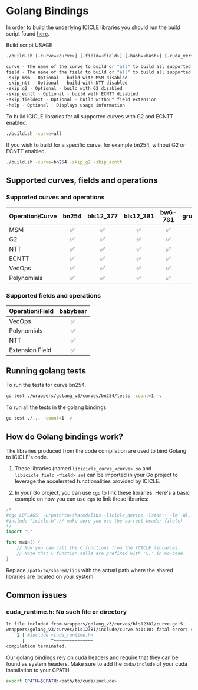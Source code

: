# Golang Bindings

In order to build the underlying ICICLE libraries you should run the build script found [here](./build.sh).

Build script USAGE

```sh
./build.sh [-curve=<curve>] [-field=<field>] [-hash=<hash>] [-cuda_version=<version>] [-skip_msm] [-skip_ntt] [-skip_g2] [-skip_ecntt] [-skip_fieldext]

curve - The name of the curve to build or "all" to build all supported curves
field - The name of the field to build or "all" to build all supported fields
-skip_msm - Optional - build with MSM disabled
-skip_ntt - Optional - build with NTT disabled
-skip_g2 - Optional - build with G2 disabled 
-skip_ecntt - Optional - build with ECNTT disabled
-skip_fieldext - Optional - build without field extension
-help - Optional - Displays usage information
```

To build ICICLE libraries for all supported curves with G2 and ECNTT enabled.

```sh
./build.sh -curve=all
```

If you wish to build for a specific curve, for example bn254, without G2 or ECNTT enabled.

```sh
./build.sh -curve=bn254 -skip_g2 -skip_ecntt
```

## Supported curves, fields and operations

### Supported curves and operations

| Operation\Curve | bn254 | bls12_377 | bls12_381 | bw6-761 | grumpkin |
| --- | :---: | :---: | :---: | :---: | :---: |
| MSM | ✅ | ✅ | ✅ | ✅ | ✅ |
| G2  | ✅ | ✅ | ✅ | ✅ | ❌ |
| NTT | ✅ | ✅ | ✅ | ✅ | ❌ |
| ECNTT | ✅ | ✅ | ✅ | ✅ | ❌ |
| VecOps | ✅ | ✅ | ✅ | ✅ | ✅ |
| Polynomials | ✅ | ✅ | ✅ | ✅ | ❌ |

### Supported fields and operations

| Operation\Field | babybear |
| --- | :---: |
| VecOps | ✅ |
| Polynomials | ✅ |
| NTT | ✅ |
| Extension Field | ✅ |

## Running golang tests

To run the tests for curve bn254.

```sh
go test ./wrappers/golang_v3/curves/bn254/tests -count=1 -v
```

To run all the tests in the golang bindings

```sh
go test ./... -count=1 -v
```

## How do Golang bindings work?

The libraries produced from the code compilation are used to bind Golang to ICICLE's code.

1. These libraries (named `libicicle_curve_<curve>.so` and `libicicle_field_<field>.so`) can be imported in your Go project to leverage the accelerated functionalities provided by ICICLE.

2. In your Go project, you can use `cgo` to link these libraries. Here's a basic example on how you can use `cgo` to link these libraries:

```go
/*
#cgo LDFLAGS: -L/path/to/shared/libs -licicle_device -lstdc++ -lm -Wl,-rpath=/path/to/shared/libs
#include "icicle.h" // make sure you use the correct header file(s)
*/
import "C"

func main() {
    // Now you can call the C functions from the ICICLE libraries.
    // Note that C function calls are prefixed with 'C.' in Go code.
}
```

Replace `/path/to/shared/libs` with the actual path where the shared libraries are located on your system.

## Common issues

### cuda_runtime.h: No such file or directory

```sh
In file included from wrappers/golang_v3/curves/bls12381/curve.go:5:
wrappers/golang_v3/curves/bls12381/include/curve.h:1:10: fatal error: cuda_runtime.h: No such file or directory
    1 | #include <cuda_runtime.h>
      |          ^~~~~~~~~~~~~~~~
compilation terminated.
```

Our golang bindings rely on cuda headers and require that they can be found as system headers. Make sure to add the `cuda/include` of your cuda installation to your CPATH

```sh
export CPATH=$CPATH:<path/to/cuda/include>
```
